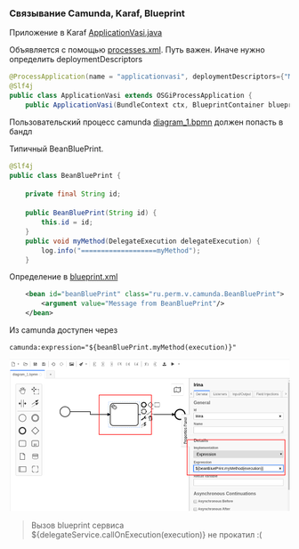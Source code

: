 ### Связывание Camunda, Karaf, Blueprint

Приложение в Karaf [ApplicationVasi.java](src/main/java/ru/perm/v/camunda/ApplicationVasi.java)

Объявляется с помощью [processes.xml](src/main/resources/META-INF/processes.xml). Путь важен. Иначе нужно определить deploymentDescriptors

````java
@ProcessApplication(name = "applicationvasi", deploymentDescriptors={"META-INF/processes.xml"})
@Slf4j
public class ApplicationVasi extends OSGiProcessApplication {
    public ApplicationVasi(BundleContext ctx, BlueprintContainer blueprintContainer) {

````

Пользовательский процесс camunda [diagram_1.bpmn](src/main/resources/diagram_1.bpmn) должен попасть в бандл

Типичный BeanBluePrint. 

````java
@Slf4j
public class BeanBluePrint {

    private final String id;

    public BeanBluePrint(String id) {
        this.id = id;
    }
    public void myMethod(DelegateExecution delegateExecution) {
        log.info("===================myMethod");
    }
````

Определение в [blueprint.xml](src/main/resources/OSGI-INF/blueprint/blueprint.xml)

````xml
    <bean id="beanBluePrint" class="ru.perm.v.camunda.BeanBluePrint">
        <argument value="Message from BeanBluePrint"/>
    </bean>
````
Из camunda доступен через 

````
camunda:expression="${beanBluePrint.myMethod(execution)}"
````

![Схема](./doc/task.png)

>Вызов blueprint сервиса ${delegateService.callOnExecution(execution)} не прокатил :(